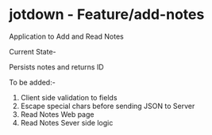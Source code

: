 # jotdown - Feature/add-notes
Application to Add and Read Notes

Current State-

Persists notes and returns ID

To be added:-

1) Client side validation to fields
2) Escape special chars before sending JSON to Server
3) Read Notes Web page
4) Read Notes Sever side logic

